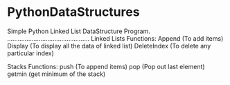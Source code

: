 # PythonDataStructures
Simple Python Linked List DataStructure Program.
...............................................
Linked Lists
Functions:
  Append (To add items)
  Display (To display all the data of linked list)
  DeleteIndex (To delete any particular index)

Stacks
Functions:
  push   (To append items)
  pop    (Pop out last element)
  getmin (get minimum of the stack)
